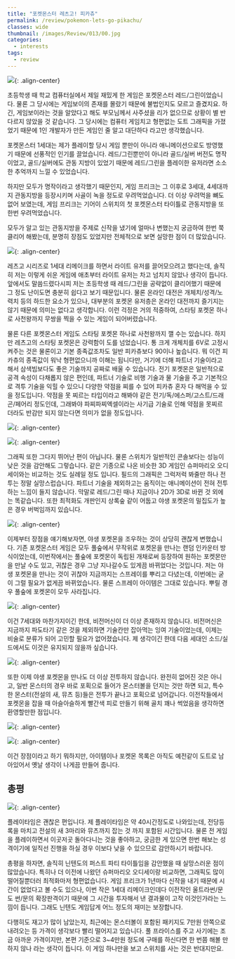 ```yaml
---
title: "포켓몬스터 레츠고! 피카츄"
permalink: /review/pokemon-lets-go-pikachu/
classes: wide
thumbnail: /images/Review/013/00.jpg
categories:
  - interests
tags:
  - review
---
```


![](/images/Review/013/00.jpg){: .align-center}

초등학생 때 학교 컴퓨터실에서 제일 재밌게 한 게임은 포켓몬스터 레드/그린이었습니다. 물론 그 당시에는 게임보이의 존재를 몰랐기 때문에 불법인지도 모르고 즐겼지요. 하긴, 게임보이라는 것을 알았다고 해도 부모님께서 사주셨을 리가 없으므로 상황이 별 반 다르지 않았을 것 같습니다. 그 당시에는 컴퓨터 게임치고 형편없는 도트 그래픽을 가졌었기 때문에 1인 개발자가 만든 게임인 줄 알고 대단하다 라고만 생각했습니다.

포켓몬스터 1세대는 제가 플레이할 당시 게임 뿐만이 아니라 애니메이션으로도 방영했기 때문에 선풍적인 인기를 끌었습니다. 레드/그린뿐만이 아니라 골드/실버 버전도 명작이었고, 골드/실버에도 관동 지방이 있었기 때문에 레드/그린을 플레이한 유저라면 소소한 추억까지 느낄 수 있었습니다.

하지만 모두가 명작이라고 생각했기 때문인지, 게임 프리크는 그 이후로 3세대, 4세대까지 관동지방을 등장시키며 사골이 녹을 정도로 우려먹었습니다. 더 이상 우려먹을 뼈도 없어 보였는데, 게임 프리크는 기어이 스위치의 첫 포켓몬스터 타이틀로 관동지방을 또한번 우려먹었습니다.

모두가 알고 있는 관동지방을 주제로 신작을 냈기에 얼마나 변했는지 궁금하여 한번 쭉 클리어 해봤는데, 분명히 장점도 있었지만 전체적으로 보면 실망한 점이 더 많았습니다.

![](/images/Review/013/01.jpg){: .align-center}

레츠고 시리즈로 1세대 리메이크를 하면서 라이트 유저를 끌어모으려고 했다는데, 솔직히 저는 이렇게 쉬운 게임에 애초부터 라이트 유저는 차고 넘치지 않았나 생각이 듭니다. 앞에서도 말씀드렸다시피 저는 초등학생 때 레드/그린을 공략없이 클리어했기 때문에 그 정도 난이도면 충분히 쉽다고 보기 때문입니다. 물론 온라인 대전은 개체치/성격/노력치 등의 하드한 요소가 있으나, 대부분의 포켓몬 유저층은 온라인 대전까지 즐기지는 않기 때문에 의미는 없다고 생각합니다. 이런 걱정은 거의 적중하여, 스타팅 포켓몬 하나로 사천왕까지 무쌍을 찍을 수 있는 게임이 되어버렸습니다.

물론 다른 포켓몬스터 게임도 스타팅 포켓몬 하나로 사천왕까지 깰 수는 있습니다. 하지만 레츠고의 스타팅 포켓몬은 강력함이 도를 넘었습니다. 통 크게 개체치를 6V로 고정시켜주는 것은 물론이고 기본 종족값조차도 일반 피카츄보다 90이나 높습니다. 뭐 이건 피카츄의 종족값이 워낙 형편없으니까 이해는 됩니다만, 거기에 더해 파트너 기술이라고 해서 삼색빔보다도 좋은 기술까지 공짜로 배울 수 있습니다. 전기 포켓몬은 일반적으로 공격 속성이 다채롭지 않은 편인데, 파트너 기술로 비행 기술과 물 기술을 주고 기본적으로 격투 기술을 익힐 수 있으니 다양한 약점을 찌를 수 있어 피카츄 혼자 다 해먹을 수 있을 정도입니다. 약점을 못 찌르는 타입이라고 해봐야 같은 전기/독/에스퍼/고스트/드래곤/페어리 정도인데, 그래봐야 파찌파찌엑셀이라는 사기급 기술로 인해 약점을 못찌르더라도 반감만 되지 않는다면 의미가 없을 정도입니다.

![](/images/Review/013/02.jpg){: .align-center}

![](/images/Review/013/03.jpg){: .align-center}

그래픽 또한 그다지 뛰어난 편이 아닙니다. 물론 스위치가 일반적인 콘솔보다는 성능이 낮은 것을 감안해도 그렇습니다. 같은 기종으로 나온 비슷한 3D 게임인 슈퍼마리오 오디세이와는 비교하는 것도 실례일 정도 입니다. 필드의 그래픽은 그럭저럭 봐줄만 하나 전투는 정말 실망스럽습니다. 파트너 기술을 제외하고는 움직이는 애니메이션이 전혀 전투하는 느낌이 들지 않습니다. 막말로 레드/그린 때나 지금이나 2D가 3D로 바뀐 것 외에는 똑같습니다. 또한 최적화도 개판인지 상록숲 같이 어둡고 야생 포켓몬의 밀집도가 높은 경우 버벅임까지 있습니다.

![](/images/Review/013/04.jpg){: .align-center}

이제부터 장점을 얘기해보자면, 야생 포켓몬을 조우하는 것이 상당히 괜찮게 변했습니다. 기존 포켓몬스터 게임은 모두 풀숲에서 무작위로 포켓몬을 만나는 랜덤 인카운터 방식이었는데, 이번작에서는 풀숲에 포켓몬이 독립된 개채로써 등장하여 원하는 포켓몬만을 만날 수도 있고, 귀찮은 경우 그냥 지나갈수도 있게끔 바뀌었다는 것입니다. 저는 야생 포켓몬을 만나는 것이 귀찮아 지금까지는 스프레이를 뿌리고 다녔는데, 이번에는 굳이 그럴 필요가 없게끔 바뀌었습니다. 물론 스프레이 아이템은 그대로 있습니다. 뿌릴 경우 풀숲에 포켓몬이 모두 사라집니다.

![](/images/Review/013/05.jpg){: .align-center}

이건 7세대와 마찬가지이긴 한데, 비전머신이 더 이상 존재하지 않습니다. 비전머신은 지금까지 파도타기 같은 것을 제외하면 기술칸만 잡아먹는 잉여 기술이었는데, 이제는 비술로 분류가 되어 고민할 필요가 없어졌습니다. 제 생각이긴 한데 다음 세대인 소드/실드에서도 이것은 유지되지 않을까 싶습니다.

![](/images/Review/013/06.jpg){: .align-center}

또한 이제 야생 포켓몬을 만나도 더 이상 전투하지 않습니다. 완전히 없어진 것은 아니고, 일반 몬스터의 경우 바로 포획으로 들어가 몬스터볼을 던지는 것만 하면 되고, 특수한 몬스터(전설의 새, 뮤츠 등)들은 전투가 끝나고 포획으로 넘어갑니다. 이전작들에서 포켓몬을 잡을 때 아슬아슬하게 빨간색 피로 만들기 위해 골치 꽤나 썩었음을 생각하면 환영할만한 점입니다.

![](/images/Review/013/07.jpg){: .align-center}

![](/images/Review/013/08.jpg){: .align-center}

이건 장점이라고 하기 뭐하지만, 아이템이나 포켓몬 목록은 아직도 예전같이 도트로 남아있어서 옛날 생각이 나게끔 만들어 줍니다.

## 총평

![](/images/Review/013/09.jpg){: .align-center}

플레이타임은 괜찮은 편입니다. 제 플레이타임은 약 40시간정도로 나와있는데, 전당등록을 마치고 전설의 새 3마리와 뮤츠까지 잡는 것 까지 포함된 시간입니다. 물론 전 게임을 플레이하면서 이곳저곳 돌아다니는 것을 좋아하고, 궁금한 게 있으면 한번 해보는 성격이기에 일직선 진행을 하실 경우 이보다 낮을 수 있으므로 감안하시기 바랍니다.

총평을 하자면, 솔직히 닌텐도의 퍼스트 파티 타이틀임을 감안했을 때 실망스러운 점이 많았습니다. 특히나 더 이전에 나왔던 슈퍼마리오 오디세이랑 비교하면, 그래픽도 많이 떨어질뿐더러 최적화마저 형편없습니다. 게임 프리크가 1년마다 신작을 내기 때문에 시간이 없었다고 볼 수도 있으나, 이번 작은 1세대 리메이크인데다 이전작인 울트라썬/문도 썬/문의 확장판격이기 때문에 그 시간을 투자해서 낸 결과물이 고작 이것인가라는 느낌이 듭니다. 그래도 닌텐도 게임답게 어느 정도의 재미는 보장합니다.

다행히도 재고가 많이 남았는지, 최근에는 몬스터볼이 포함된 패키지도 7만원 안쪽으로 내려오는 등 가격이 생각보다 빨리 떨어지고 있습니다. 풀 프라이스를 주고 사기에는 조금 아까운 가격이지만, 본편 기준으로 3~4만원 정도에 구매를 하신다면 한 번쯤 해볼 만하지 않나 라는 생각이 듭니다. 이 게임 하나만을 보고 스위치를 사는 것은 반대지만요.